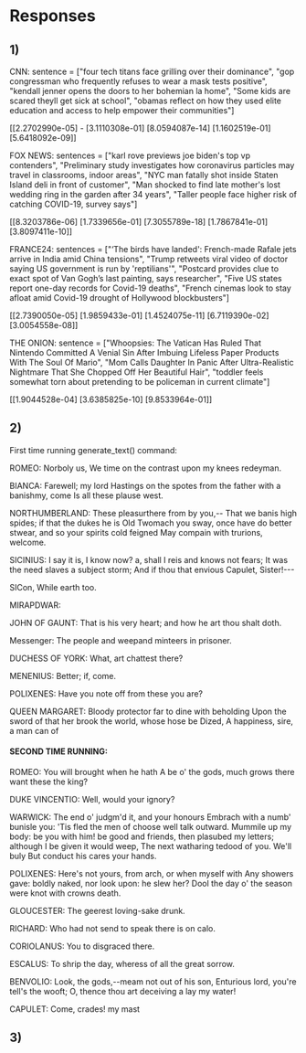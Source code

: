 # Responses 

## 1) 
CNN: 
sentence = ["four tech titans face grilling over their dominance", "gop congressman who frequently refuses to wear a mask tests positive", "kendall jenner opens the doors to her bohemian la home", "Some kids are scared theyll get sick at school", "obamas reflect on how they used elite education and access to help empower their communities"]

[[2.2702990e-05] - 
 [3.1110308e-01]
 [8.0594087e-14]
 [1.1602519e-01]
 [5.6418092e-09]]
 
 
 FOX NEWS:
 sentences = ["karl rove previews joe biden's top vp contenders", "Preliminary study investigates how coronavirus particles may travel in classrooms, indoor areas", "NYC man fatally shot inside Staten Island deli in front of customer", "Man shocked to find late mother's lost wedding ring in the garden after 34 years", "Taller people face higher risk of catching COVID-19, survey says"]

[[8.3203786e-06]
 [1.7339656e-01]
 [7.3055789e-18]
 [1.7867841e-01]
 [3.8097411e-10]]
 

 FRANCE24:
 sentences = ["‘The birds have landed': French-made Rafale jets arrive in India amid China tensions", "Trump retweets viral video of doctor saying US government is run by 'reptilians'", "Postcard provides clue to exact spot of Van Gogh’s last painting, says researcher", "Five US states report one-day records for Covid-19 deaths", "French cinemas look to stay afloat amid Covid-19 drought of Hollywood blockbusters"]

[[2.7390050e-05]
 [1.9859433e-01]
 [1.4524075e-11]
 [6.7119390e-02]
 [3.0054558e-08]]
 
 THE ONION:
 sentence = ["Whoopsies: The Vatican Has Ruled That Nintendo Committed A Venial Sin After Imbuing Lifeless Paper Products With The Soul Of Mario", "Mom Calls Daughter In Panic After Ultra-Realistic Nightmare That She Chopped Off Her Beautiful Hair", "toddler feels somewhat torn about pretending to be policeman in current climate"]

 [[1.9044528e-04]
 [3.6385825e-10]
 [9.8533964e-01]]
 
 ## 2)
 
 First time running generate_text() command:
 
 ROMEO: Norboly us,
We time on the contrast upon my knees redeyman.

BIANCA:
Farewell; my lord
Hastings on the spotes from the father with a banishmy, come
Is all these plause west.

NORTHUMBERLAND:
These pleasurthere from by you,--
That we banis high spides; if that the
dukes he is Old Twomach you sway, once have
do better stwear, and so your spirits cold feigned
May compain with trurions, welcome.

SICINIUS:
I say it is, I
know now? a, shall I reis and knows not fears;
It was the need slaves a subject storm;
And if thou that envious Capulet,
Sister!---

SICon,
While earth too.

MIRAPDWAR:

JOHN OF GAUNT:
That is his very heart; and how he art thou
shalt doth.

Messenger:
The people and weepand minteers in prisoner.

DUCHESS OF YORK:
What, art chattest there?

MENENIUS:
Better; if, come.

POLIXENES:
Have you note off from these you are?

QUEEN MARGARET:
Bloody protector far to dine with beholding
Upon the sword of that her brook the world, whose hose be Dized,
A happiness, sire, a man can of 

#### SECOND TIME RUNNING:

ROMEO: You will brought when he hath
A be o' the gods, much grows there want these the king?

DUKE VINCENTIO:
Well, would your ignory?

WARWICK:
The end o' judgm'd it, and your honours
Embrach with a numb' bunisle you:
'Tis fled the men of choose well talk outward.
Mummile up my body: be you
with him! be good and friends, then plasubed my letters; although I be given it would weep,
The next watharing tedood of you. We'll buly
But conduct his cares your hands.

POLIXENES:
Here's not yours, from arch, or when myself with
Any showers gave: boldly naked, nor look upon: he slew her?
Dool the day o' the season were knot with crowns death.

GLOUCESTER:
The geerest loving-sake drunk.

RICHARD:
Who had not send to speak there is on calo.

CORIOLANUS:
You to disgraced there.

ESCALUS:
To shrip the day, wheress of all the great sorrow.

BENVOLIO:
Look, the gods,--meam not out of his son,
Enturious lord, you're tell's the wooft;
O, thence thou art deceiving a lay my water!

CAPULET:
Come, crades! my mast


## 3) 


